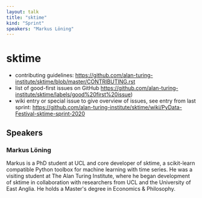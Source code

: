 ```yaml
---
layout: talk
title: "sktime"
kind: "Sprint"
speakers: "Markus Löning"
---
```


# sktime

- contributing guidelines: https://github.com/alan-turing-institute/sktime/blob/master/CONTRIBUTING.rst
- list of good-first issues on GitHub https://github.com/alan-turing-institute/sktime/labels/good%20first%20issue)
- wiki entry or special issue to give overview of issues, see entry from last sprint: https://github.com/alan-turing-institute/sktime/wiki/PyData-Festival-sktime-sprint-2020

## Speakers

### Markus Löning

Markus is a PhD student at UCL and core developer of sktime, a scikit-learn compatible Python toolbox for  machine learning with time series. He was a visiting student at The Alan Turing Institute, where he began development of sktime in collaboration with researchers from UCL and the University of East Anglia. He holds a Master's degree in Economics & Philosophy.
